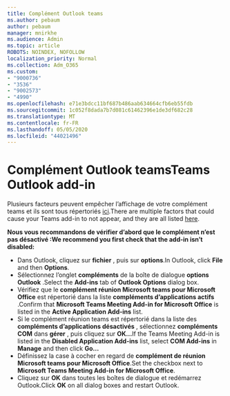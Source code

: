 ```yaml
---
title: Complément Outlook teams
ms.author: pebaum
author: pebaum
manager: mnirkhe
ms.audience: Admin
ms.topic: article
ROBOTS: NOINDEX, NOFOLLOW
localization_priority: Normal
ms.collection: Adm_O365
ms.custom:
- "9000736"
- "3536"
- "9002573"
- "4990"
ms.openlocfilehash: e71e3bdcc11bf687b486aab634664cfb6eb55fdb
ms.sourcegitcommit: 1c052f8dada7b7d081c61462396e1de3df682c28
ms.translationtype: MT
ms.contentlocale: fr-FR
ms.lasthandoff: 05/05/2020
ms.locfileid: "44021496"
---
```

# <a name="teams-outlook-add-in"></a><span data-ttu-id="4cff2-102">Complément Outlook teams</span><span class="sxs-lookup"><span data-stu-id="4cff2-102">Teams Outlook add-in</span></span>

<span data-ttu-id="4cff2-103">Plusieurs facteurs peuvent empêcher l’affichage de votre complément teams et ils sont tous répertoriés [ici](https://docs.microsoft.com/microsoftteams/teams-add-in-for-outlook#teams-meeting-add-in-in-outlook-for-windows-does-not-show).</span><span class="sxs-lookup"><span data-stu-id="4cff2-103">There are multiple factors that could cause your Teams add-in to not appear, and they are all listed [here](https://docs.microsoft.com/microsoftteams/teams-add-in-for-outlook#teams-meeting-add-in-in-outlook-for-windows-does-not-show).</span></span>

<span data-ttu-id="4cff2-104">**Nous vous recommandons de vérifier d’abord que le complément n’est pas désactivé :**</span><span class="sxs-lookup"><span data-stu-id="4cff2-104">**We recommend you first check that the add-in isn’t disabled:**</span></span>

- <span data-ttu-id="4cff2-105">Dans Outlook, cliquez sur **fichier** , puis sur **options**.</span><span class="sxs-lookup"><span data-stu-id="4cff2-105">In Outlook, click **File** and then **Options**.</span></span>
- <span data-ttu-id="4cff2-106">Sélectionnez l’onglet **compléments** de la boîte de dialogue **options Outlook** .</span><span class="sxs-lookup"><span data-stu-id="4cff2-106">Select the **Add-ins** tab of **Outlook Options** dialog box.</span></span>
- <span data-ttu-id="4cff2-107">Vérifiez que le **complément réunion Microsoft teams pour Microsoft Office** est répertorié dans la liste **compléments d’applications actifs** .</span><span class="sxs-lookup"><span data-stu-id="4cff2-107">Confirm that **Microsoft Teams Meeting Add-in for Microsoft Office** is listed in the **Active Application Add-ins** list.</span></span>
- <span data-ttu-id="4cff2-108">Si le complément réunion teams est répertorié dans la liste des **compléments d’applications désactivés** , sélectionnez **compléments COM** dans **gérer** , puis cliquez sur **OK...**</span><span class="sxs-lookup"><span data-stu-id="4cff2-108">If the Teams Meeting Add-in is listed in the **Disabled Application Add-ins** list, select **COM Add-ins** in **Manage** and then click **Go…**</span></span>
- <span data-ttu-id="4cff2-109">Définissez la case à cocher en regard de **complément de réunion Microsoft teams pour Microsoft Office**.</span><span class="sxs-lookup"><span data-stu-id="4cff2-109">Set the checkbox next to **Microsoft Teams Meeting Add-in for Microsoft Office**.</span></span>
- <span data-ttu-id="4cff2-110">Cliquez sur **OK** dans toutes les boîtes de dialogue et redémarrez Outlook.</span><span class="sxs-lookup"><span data-stu-id="4cff2-110">Click **OK** on all dialog boxes and restart Outlook.</span></span>
